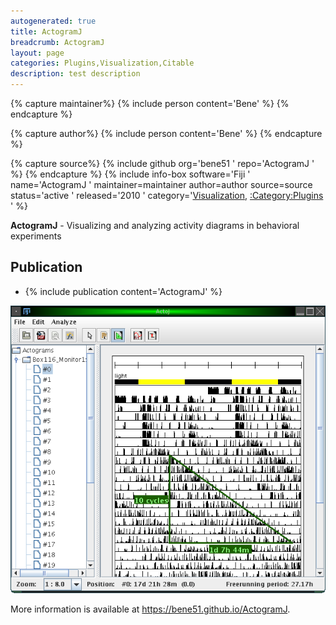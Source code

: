 ```yaml
---
autogenerated: true
title: ActogramJ
breadcrumb: ActogramJ
layout: page
categories: Plugins,Visualization,Citable
description: test description
---
```



{% capture maintainer%}
{% include person content='Bene' %}
{% endcapture %}

{% capture author%}
{% include person content='Bene' %}
{% endcapture %}

{% capture source%}
{% include github org='bene51 ' repo='ActogramJ ' %}
{% endcapture %}
{% include info-box software='Fiji ' name='ActogramJ ' maintainer=maintainer author=author source=source status='active ' released='2010 ' category='[Visualization](_Category_Visualization ), [:Category:Plugins](_Category_Plugins ) ' %}

**ActogramJ** - Visualizing and analyzing activity diagrams in behavioral experiments

## Publication

  - {% include publication content='ActogramJ' %}

![ActogramJ.png](/images/pages/ActogramJ.png "ActogramJ.png")

More information is available at https://bene51.github.io/ActogramJ.

  

